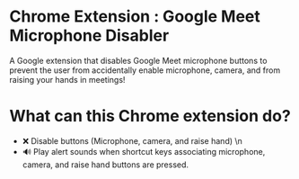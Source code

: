# Chrome Extension : Google Meet Microphone Disabler 
A Google extension that disables Google Meet microphone buttons to prevent the user from accidentally enable microphone, camera, and from raising your hands in meetings!

# What can this Chrome extension do?
- ❌ Disable buttons (Microphone, camera, and raise hand) \n
- 🔊 Play alert sounds when shortcut keys associating microphone, camera, and raise hand buttons are pressed.
